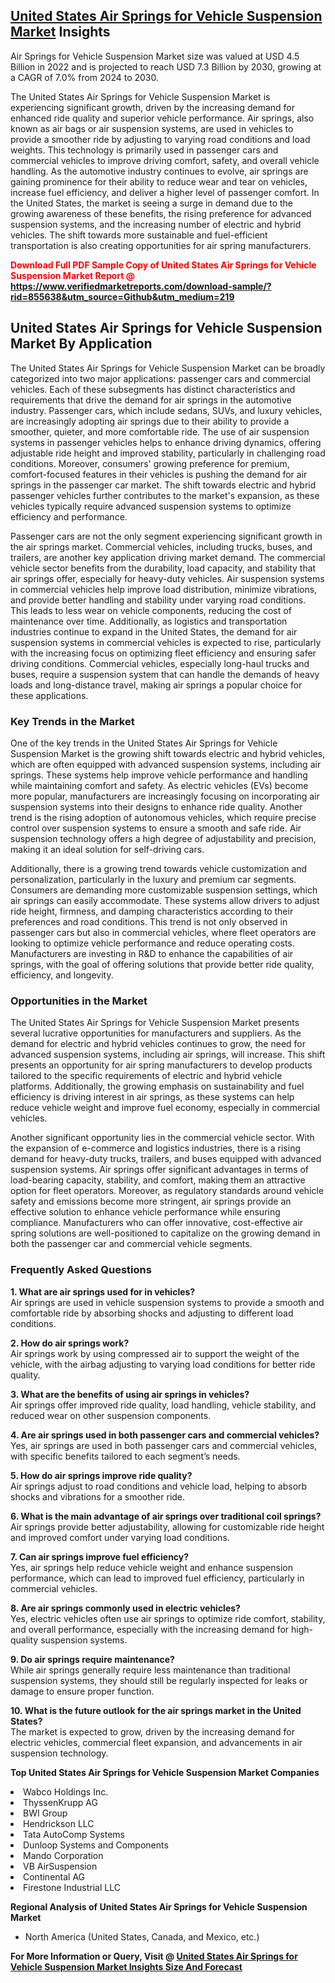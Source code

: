 <h2><a href="https://www.verifiedmarketreports.com/download-sample/?rid=855638&amp;utm_source=Github&amp;utm_medium=219" target="_blank">United States Air Springs for Vehicle Suspension Market</a> Insights</h2><p>Air Springs for Vehicle Suspension Market size was valued at USD 4.5 Billion in 2022 and is projected to reach USD 7.3 Billion by 2030, growing at a CAGR of 7.0% from 2024 to 2030.</p><p><p>The United States Air Springs for Vehicle Suspension Market is experiencing significant growth, driven by the increasing demand for enhanced ride quality and superior vehicle performance. Air springs, also known as air bags or air suspension systems, are used in vehicles to provide a smoother ride by adjusting to varying road conditions and load weights. This technology is primarily used in passenger cars and commercial vehicles to improve driving comfort, safety, and overall vehicle handling. As the automotive industry continues to evolve, air springs are gaining prominence for their ability to reduce wear and tear on vehicles, increase fuel efficiency, and deliver a higher level of passenger comfort. In the United States, the market is seeing a surge in demand due to the growing awareness of these benefits, the rising preference for advanced suspension systems, and the increasing number of electric and hybrid vehicles. The shift towards more sustainable and fuel-efficient transportation is also creating opportunities for air spring manufacturers. <strong><p><span class=""><span style="color: #ff0000;"><strong>Download Full PDF Sample Copy of United States Air Springs for Vehicle Suspension Market Report</strong> @ </span><a href="https://www.verifiedmarketreports.com/download-sample/?rid=855638&amp;utm_source=Github&amp;utm_medium=219" target="_blank">https://www.verifiedmarketreports.com/download-sample/?rid=855638&amp;utm_source=Github&amp;utm_medium=219</a></span></p></strong></p> <h2>United States Air Springs for Vehicle Suspension Market By Application</h2> <p>The United States Air Springs for Vehicle Suspension Market can be broadly categorized into two major applications: passenger cars and commercial vehicles. Each of these subsegments has distinct characteristics and requirements that drive the demand for air springs in the automotive industry. Passenger cars, which include sedans, SUVs, and luxury vehicles, are increasingly adopting air springs due to their ability to provide a smoother, quieter, and more comfortable ride. The use of air suspension systems in passenger vehicles helps to enhance driving dynamics, offering adjustable ride height and improved stability, particularly in challenging road conditions. Moreover, consumers' growing preference for premium, comfort-focused features in their vehicles is pushing the demand for air springs in the passenger car market. The shift towards electric and hybrid passenger vehicles further contributes to the market's expansion, as these vehicles typically require advanced suspension systems to optimize efficiency and performance.</p> <p>Passenger cars are not the only segment experiencing significant growth in the air springs market. Commercial vehicles, including trucks, buses, and trailers, are another key application driving market demand. The commercial vehicle sector benefits from the durability, load capacity, and stability that air springs offer, especially for heavy-duty vehicles. Air suspension systems in commercial vehicles help improve load distribution, minimize vibrations, and provide better handling and stability under varying road conditions. This leads to less wear on vehicle components, reducing the cost of maintenance over time. Additionally, as logistics and transportation industries continue to expand in the United States, the demand for air suspension systems in commercial vehicles is expected to rise, particularly with the increasing focus on optimizing fleet efficiency and ensuring safer driving conditions. Commercial vehicles, especially long-haul trucks and buses, require a suspension system that can handle the demands of heavy loads and long-distance travel, making air springs a popular choice for these applications.</p> <h3>Key Trends in the Market</h3> <p>One of the key trends in the United States Air Springs for Vehicle Suspension Market is the growing shift towards electric and hybrid vehicles, which are often equipped with advanced suspension systems, including air springs. These systems help improve vehicle performance and handling while maintaining comfort and safety. As electric vehicles (EVs) become more popular, manufacturers are increasingly focusing on incorporating air suspension systems into their designs to enhance ride quality. Another trend is the rising adoption of autonomous vehicles, which require precise control over suspension systems to ensure a smooth and safe ride. Air suspension technology offers a high degree of adjustability and precision, making it an ideal solution for self-driving cars.</p> <p>Additionally, there is a growing trend towards vehicle customization and personalization, particularly in the luxury and premium car segments. Consumers are demanding more customizable suspension settings, which air springs can easily accommodate. These systems allow drivers to adjust ride height, firmness, and damping characteristics according to their preferences and road conditions. This trend is not only observed in passenger cars but also in commercial vehicles, where fleet operators are looking to optimize vehicle performance and reduce operating costs. Manufacturers are investing in R&D to enhance the capabilities of air springs, with the goal of offering solutions that provide better ride quality, efficiency, and longevity.</p> <h3>Opportunities in the Market</h3> <p>The United States Air Springs for Vehicle Suspension Market presents several lucrative opportunities for manufacturers and suppliers. As the demand for electric and hybrid vehicles continues to grow, the need for advanced suspension systems, including air springs, will increase. This shift presents an opportunity for air spring manufacturers to develop products tailored to the specific requirements of electric and hybrid vehicle platforms. Additionally, the growing emphasis on sustainability and fuel efficiency is driving interest in air springs, as these systems can help reduce vehicle weight and improve fuel economy, especially in commercial vehicles.</p> <p>Another significant opportunity lies in the commercial vehicle sector. With the expansion of e-commerce and logistics industries, there is a rising demand for heavy-duty trucks, trailers, and buses equipped with advanced suspension systems. Air springs offer significant advantages in terms of load-bearing capacity, stability, and comfort, making them an attractive option for fleet operators. Moreover, as regulatory standards around vehicle safety and emissions become more stringent, air springs provide an effective solution to enhance vehicle performance while ensuring compliance. Manufacturers who can offer innovative, cost-effective air spring solutions are well-positioned to capitalize on the growing demand in both the passenger car and commercial vehicle segments.</p> <h3>Frequently Asked Questions</h3> <p><strong>1. What are air springs used for in vehicles?</strong><br>Air springs are used in vehicle suspension systems to provide a smooth and comfortable ride by absorbing shocks and adjusting to different load conditions.</p> <p><strong>2. How do air springs work?</strong><br>Air springs work by using compressed air to support the weight of the vehicle, with the airbag adjusting to varying load conditions for better ride quality.</p> <p><strong>3. What are the benefits of using air springs in vehicles?</strong><br>Air springs offer improved ride quality, load handling, vehicle stability, and reduced wear on other suspension components.</p> <p><strong>4. Are air springs used in both passenger cars and commercial vehicles?</strong><br>Yes, air springs are used in both passenger cars and commercial vehicles, with specific benefits tailored to each segment’s needs.</p> <p><strong>5. How do air springs improve ride quality?</strong><br>Air springs adjust to road conditions and vehicle load, helping to absorb shocks and vibrations for a smoother ride.</p> <p><strong>6. What is the main advantage of air springs over traditional coil springs?</strong><br>Air springs provide better adjustability, allowing for customizable ride height and improved comfort under varying load conditions.</p> <p><strong>7. Can air springs improve fuel efficiency?</strong><br>Yes, air springs help reduce vehicle weight and enhance suspension performance, which can lead to improved fuel efficiency, particularly in commercial vehicles.</p> <p><strong>8. Are air springs commonly used in electric vehicles?</strong><br>Yes, electric vehicles often use air springs to optimize ride comfort, stability, and overall performance, especially with the increasing demand for high-quality suspension systems.</p> <p><strong>9. Do air springs require maintenance?</strong><br>While air springs generally require less maintenance than traditional suspension systems, they should still be regularly inspected for leaks or damage to ensure proper function.</p> <p><strong>10. What is the future outlook for the air springs market in the United States?</strong><br>The market is expected to grow, driven by the increasing demand for electric vehicles, commercial fleet expansion, and advancements in air suspension technology.</p> </p><p><strong>Top United States Air Springs for Vehicle Suspension Market Companies</strong></p><div data-test-id=""><p><li>Wabco Holdings Inc.</li><li> ThyssenKrupp AG</li><li> BWI Group</li><li> Hendrickson LLC</li><li> Tata AutoComp Systems</li><li> Dunloop Systems and Components</li><li> Mando Corporation</li><li> VB AirSuspension</li><li> Continental AG</li><li> Firestone Industrial LLC</li></p><div><strong>Regional Analysis of&nbsp;United States Air Springs for Vehicle Suspension Market</strong></div><ul><li dir="ltr"><p dir="ltr">North America&nbsp;(United States, Canada, and Mexico, etc.)</p></li></ul><p><strong>For More Information or Query, Visit @&nbsp;</strong><strong><a href="https://www.verifiedmarketreports.com/product/air-springs-for-vehicle-suspension-market/?utm_source=Github&amp;utm_medium=219" target="_blank">United States Air Springs for Vehicle Suspension Market Insights Size And Forecast</a></strong></p></div>
